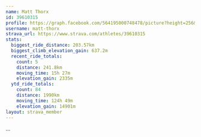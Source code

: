```yaml
---
name: Matt Thorx
id: 39610315
profile: https://graph.facebook.com/564195000748478/picture?height=256&width=256
username: matt-thorx
strava_url: https://www.strava.com/athletes/39610315
stats:
  biggest_ride_distance: 203.57km
  biggest_climb_elevation_gain: 637.2m
  recent_ride_totals:
    count: 5
    distance: 241.8km
    moving_time: 15h 27m
    elevation_gain: 2335m
  ytd_ride_totals:
    count: 84
    distance: 1990km
    moving_time: 124h 49m
    elevation_gain: 14901m
layout: strava_member
--- 
```

...
